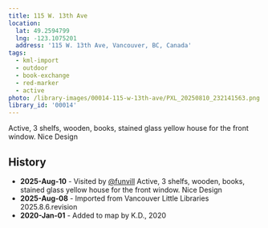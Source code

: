 ```yaml
---
title: 115 W. 13th Ave
location:
  lat: 49.2594799
  lng: -123.1075201
  address: '115 W. 13th Ave, Vancouver, BC, Canada'
tags:
  - kml-import
  - outdoor
  - book-exchange
  - red-marker
  - active
photo: /library-images/00014-115-w-13th-ave/PXL_20250810_232141563.png
library_id: '00014'
---
```


Active, 3 shelfs, wooden, books, stained glass yellow house for the front window. Nice Design

## History

- **2025-Aug-10** - Visited by [@funvill](https://blog.abluestar.com) Active, 3 shelfs, wooden, books, stained glass yellow house for the front window. Nice Design
- **2025-Aug-08** - Imported from Vancouver Little Libraries 2025.8.6.revision
- **2020-Jan-01** - Added to map by K.D., 2020
